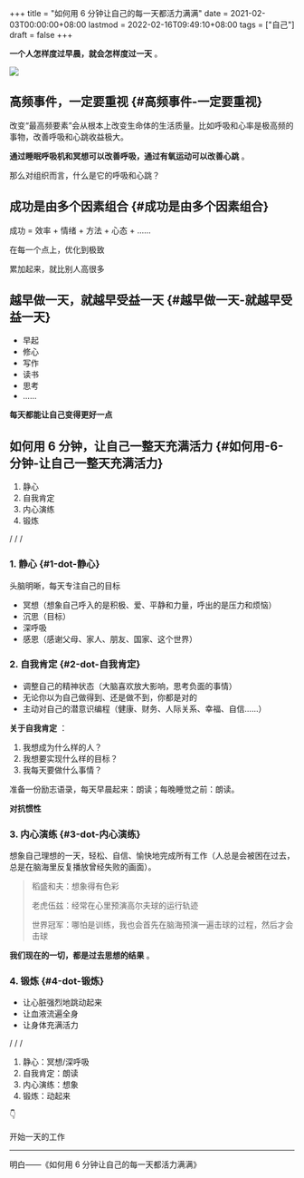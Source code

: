 +++
title = "如何用 6 分钟让自己的每一天都活力满满"
date = 2021-02-03T00:00:00+08:00
lastmod = 2022-02-16T09:49:10+08:00
tags = ["自己"]
draft = false
+++

**一个人怎样度过早晨，就会怎样度过一天** 。

![](https://static-1258637336.cos.ap-shanghai.myqcloud.com/morning.jpeg)

## 高频事件，一定要重视 {#高频事件-一定要重视}

改变“最高频要素”会从根本上改变生命体的生活质量。比如呼吸和心率是极高频的事物，改善呼吸和心跳收益极大。

**通过睡眠呼吸机和冥想可以改善呼吸，通过有氧运动可以改善心跳** 。

那么对组织而言，什么是它的呼吸和心跳？

## 成功是由多个因素组合 {#成功是由多个因素组合}

成功 = 效率 + 情绪 + 方法 + 心态 + ......

在每一个点上，优化到极致

累加起来，就比别人高很多

## 越早做一天，就越早受益一天 {#越早做一天-就越早受益一天}

- 早起
- 修心
- 写作
- 读书
- 思考
- ......

**每天都能让自己变得更好一点**

## 如何用 6 分钟，让自己一整天充满活力 {#如何用-6-分钟-让自己一整天充满活力}

1.  静心
2.  自我肯定
3.  内心演练
4.  锻炼

/ / /

### 1. 静心 {#1-dot-静心}

头脑明晰，每天专注自己的目标

- 冥想（想象自己呼入的是积极、爱、平静和力量，呼出的是压力和烦恼）
- 沉思（目标）
- 深呼吸
- 感恩（感谢父母、家人、朋友、国家、这个世界）

### 2. 自我肯定 {#2-dot-自我肯定}

- 调整自己的精神状态（大脑喜欢放大影响，思考负面的事情）
- 无论你以为自己做得到、还是做不到，你都是对的
- 主动对自己的潜意识编程（健康、财务、人际关系、幸福、自信......）

**关于自我肯定** ：

1.  我想成为什么样的人？
2.  我想要实现什么样的目标？
3.  我每天要做什么事情？

准备一份励志语录，每天早晨起来：朗读；每晚睡觉之前：朗读。

**对抗惯性**

### 3. 内心演练 {#3-dot-内心演练}

想象自己理想的一天，轻松、自信、愉快地完成所有工作（人总是会被困在过去，总是在脑海里反复播放曾经失败的画面）。

> 稻盛和夫：想象得有色彩
>
> 老虎伍兹：经常在心里预演高尔夫球的运行轨迹
>
> 世界冠军：哪怕是训练，我也会首先在脑海预演一遍击球的过程，然后才会击球

**我们现在的一切，都是过去思想的结果** 。

### 4. 锻炼 {#4-dot-锻炼}

- 让心脏强烈地跳动起来
- 让血液流遍全身
- 让身体充满活力

/ / /

1.  静心：冥想/深呼吸
2.  自我肯定：朗读
3.  内心演练：想象
4.  锻炼：动起来

👇

开始一天的工作

---

明白——《如何用 6 分钟让自己的每一天都活力满满》
